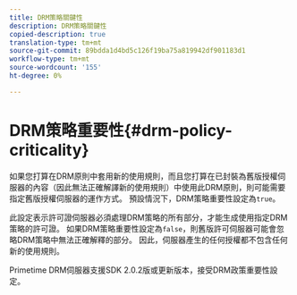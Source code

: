 ```yaml
---
title: DRM策略關鍵性
description: DRM策略關鍵性
copied-description: true
translation-type: tm+mt
source-git-commit: 89bdda1d4bd5c126f19ba75a819942df901183d1
workflow-type: tm+mt
source-wordcount: '155'
ht-degree: 0%

---
```



# DRM策略重要性{#drm-policy-criticality}

如果您打算在DRM原則中套用新的使用規則，而且您打算在已封裝為舊版授權伺服器的內容（因此無法正確解譯新的使用規則）中使用此DRM原則，則可能需要指定舊版授權伺服器的運作方式。 預設情況下，DRM策略重要性設定為`true`。

此設定表示許可證伺服器必須處理DRM策略的所有部分，才能生成使用指定DRM策略的許可證。 如果DRM策略重要性設定為`false`，則舊版許可伺服器可能會忽略DRM策略中無法正確解釋的部分。 因此，伺服器產生的任何授權都不包含任何新的使用規則。

Primetime DRM伺服器支援SDK 2.0.2版或更新版本，接受DRM政策重要性設定。
